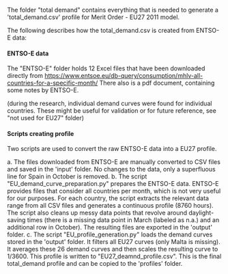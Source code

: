 The folder "total demand" contains everything that is needed to generate a 'total_demand.csv' profile for Merit Order - EU27 2011 model. 

The following describes how the total_demand.csv is created from ENTSO-E data: 


#### ENTSO-E data

The "ENTSO-E" folder holds 12 Excel files that have been downloaded directly from https://www.entsoe.eu/db-query/consumption/mhlv-all-countries-for-a-specific-month/
There also is a pdf document, containing some notes by ENTSO-E. 

(during the research, individual demand curves were found for individual countries. These might be useful for validation or for future reference, see "not used for EU27" folder)


#### Scripts creating profile

Two scripts are used to convert the raw ENTSO-E data into a EU27 profile. 

a. The files downloaded from ENTSO-E are manually converted to CSV files and saved in the 'input' folder. No changes to the data, only a superfluous line for Spain in October is removed. 
b. The script "EU_demand_curve_preparation.py" prepares the ENTSO-E data. ENTSO-E provides files that consider all countries per month, which is not very useful for our purposes. For each country, the script extracts the relevant data range from all CSV files and generates a continuous profile (8760 hours). 
The script also cleans up messy data points that revolve around daylight-saving times (there is a missing data point in March (labeled as n.a.) and an additional row in October). 
The resulting files are exported in the 'output' folder. 
c. The script "EU_profile_generation.py" loads the demand curves stored in the 'output' folder. It filters all EU27 curves (only Malta is missing). It averages these 26 demand curves and then scales the resulting curve to 1/3600. This profile is written to "EU27_deamnd_profile.csv". This is the final total_demand profile and can be copied to the 'profiles' folder. 


